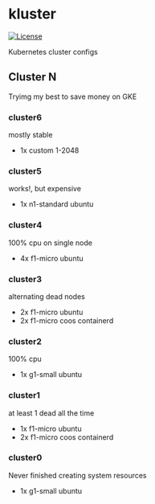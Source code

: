# kluster

[![License](https://img.shields.io/github/license/seankhliao/kluster.svg?style=for-the-badge)](LICENSE)

Kubernetes cluster configs

## Cluster N

Tryimg my best to save money on GKE

### cluster6

mostly stable

- 1x custom 1-2048

### cluster5

works!, but expensive

- 1x n1-standard ubuntu

### cluster4

100% cpu on single node

- 4x f1-micro ubuntu

### cluster3

alternating dead nodes

- 2x f1-micro ubuntu
- 2x f1-micro coos containerd

### cluster2

100% cpu

- 1x g1-small ubuntu

### cluster1

at least 1 dead all the time

- 1x f1-micro ubuntu
- 2x f1-micro coos containerd

### cluster0

Never finished creating system resources

- 1x g1-small ubuntu
